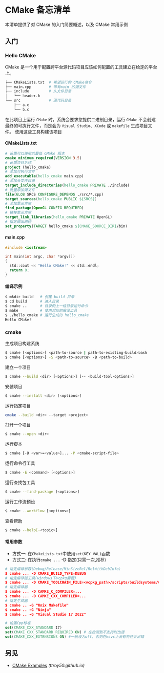 CMake 备忘清单
===

本清单提供了对 CMake 的入门简要概述，以及 CMake 常用示例

入门
---

### Hello CMake

CMake 是一个用于配置跨平台源代码项目应该如何配置的工具建立在给定的平台上。

```bash
├── CMakeLists.txt  # 希望运行的 CMake命令
├── main.cpp        # 带有main 的源文件
├── include         # 头文件目录
│   └── header.h
└── src             # 源代码目录
    ├── a.c
    └── b.c
```

在此项目上运行 `CMake` 时，系统会要求您提供二进制目录，运行 `CMake` 不会创建最终的可执行文件，而是会为 `Visual Studio`、`XCode` 或 `makefile` 生成项目文件。 使用这些工具构建该项目

#### CMakeLists.txt

```cmake
# 设置可以使用的最低 CMake 版本
cmake_minimum_required(VERSION 3.5)
# 设置项目名称
project (hello_cmake)
# 添加可执行文件
add_executable(hello_cmake main.cpp)
# 添加头文件目录
target_include_directories(hello_cmake PRIVATE ./include)
# 批量添加源文件
file(GLOB SRCS CONFIGURE_DEPENDS ./src/*.cpp)
target_sources(hello_cmake PUBLIC ${SRCS})
# 添加第三方库
find_package(OpenGL CONFIG REQUIRED)
# 链接第三方库
target_link_libraries(hello_cmake PRIVATE OpenGL)
# 指定输出路径
set_property(TARGET hello_cmake ${CMAKE_SOURCE_DIR}/bin)

```

#### main.cpp

```c
#include <iostream>

int main(int argc, char *argv[])
{
  std::cout << "Hello CMake!" << std::endl;
  return 0;
}
```

#### 编译示例

```bash
$ mkdir build   # 创建 build 目录
$ cd build      # 进入目录
$ cmake ..      # 目录的上一级目录运行命令
$ make          # 使用对应的编译工具
$ ./hello_cmake # 运行生成的 hello_cmake
Hello CMake!
```

### cmake
<!--rehype:wrap-class=col-span-2-->

生成项目构建系统

```bash
$ cmake [<options>] <path-to-source | path-to-existing-build>bash
$ cmake [<options>] -S <path-to-source> -B <path-to-build>
```

建立一个项目

```bash
$ cmake --build <dir> [<options>] [-- <build-tool-options>]
```

安装项目

```bash
$ cmake --install <dir> [<options>]
```

运行指定项目

```bash
cmake --build <dir> --target <project>
```

打开一个项目

```bash
$ cmake --open <dir>
```

运行脚本

```bash
$ cmake [-D <var>=<value>]... -P <cmake-script-file>
```

运行命令行工具

```bash
$ cmake -E <command> [<options>]
```

运行查找包工具

```bash
$ cmake --find-package [<options>]
```

运行工作流预设

```bash
$ cmake --workflow [<options>]
```

查看帮助

```bash
$ cmake --help[-<topic>]
```

#### 常用参数

- 方式一: 在`CMakeLists.txt`中使用`set(KEY VAL)`函数
- 方式二: 在执行`cmake ...` -D<arg> 指定(只需一次,推荐)

```cmake
# 指定编译参数(Debug/Release/MinSizeRel/RelWithDebInfo)
$ cmake ... -D CMAKE_BUILD_TYPE=DEBUG
# 指定编译链工具(windows下vcpkg需要)
$ cmake ... -D CMAKE_TOOLCHAIN_FILE=<vcpkg_path>/scripts/buildsystems/vcpkg.cmake
# 指定编译器
$ cmake ... -D CAMKE_C_COMPILER=...
$ cmake ... -D CAMKE_CXX_COMPILER=...
# 指定生成器
$ cmake .. -G "Unix Makefile"
$ cmake .. -G "Ninja"
$ cmake .. -G "Visual Studio 17 2022"

# 设置Cpp标准
set(CMAKE_CXX_STANDARD 17)
set(CMAKE_CXX_STANDARD_REQUIRED ON) # 在检测到不支持时出错
set(CMAKE_CXX_EXTENSIONS ON) #一般设为off，否则在msvc上没有特性会出错
```

另见
----

- [CMake Examples](http://ttroy50.github.io/cmake-examples/) _(ttroy50.github.io)_
